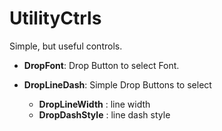 # UtilityCtrls

Simple, but useful controls.

- **DropFont**: Drop Button to select Font.

- **DropLineDash**: Simple Drop Buttons to select 
	- **DropLineWidth** : line width
	- **DropDashStyle** : line dash style 